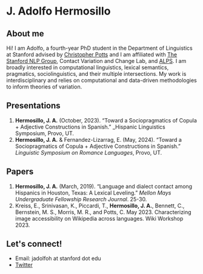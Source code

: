 
# J. Adolfo Hermosillo 


## About me
Hi! I am Adolfo, a fourth-year PhD student in the Department of Linguistics at Stanford advised by [Christopher Potts](https://web.stanford.edu/~cgpotts/) and I am affiliated with [The Stanford NLP Group](https://nlp.stanford.edu/), Contact Variation and Change Lab, and [ALPS](https://alpslab.stanford.edu/). I am broadly interested in computational linguistics, lexical semantics, pragmatics, sociolinguistics, and their multiple intersections. My work is interdisciplinary and relies on computational and data-driven methodologies to inform theories of variation.  


## Presentations
1. **Hermosillo, J. A.** (October, 2023). “Toward a Sociopragmatics of Copula + Adjective Constructions in Spanish.” _Hispanic Linguistics Symposium, Provo, UT.
1. **Hermosillo, J. A.** & Fernandez-Lizarrag, E. (May, 2024). “Toward a Sociopragmatics of Copula + Adjective Constructions in Spanish.” _Linguistic Symposium on Romance Languages_, Provo, UT.


## Papers
1. **Hermosillo, J. A.** (March, 2019). “Language and dialect contact among Hispanics in Houston, Texas: A Lexical Leveling.” _Mellon Mays Undergraduate Fellowship Research Journal_. 25-30.
2. Kreiss, E., Srinivasan, K., Piccardi, T., **Hermosillo, J. A.**, Bennett, C., Bernstein, M. S., Morris, M. R., and Potts, C. May 2023. Characterizing image accessibility on Wikipedia across languages. Wiki Workshop 2023.

## Let's connect!
- Email: jadolfoh at stanford dot edu
- [Twitter](https://twitter.com/jadolfohe) 
